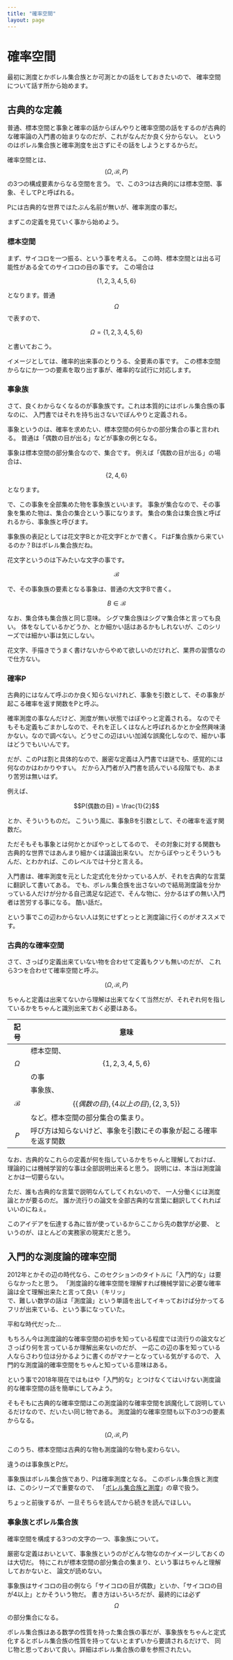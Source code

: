 ```yaml
---
title: "確率空間"
layout: page	
---
```


# 確率空間

最初に測度とかボレル集合族とか可測とかの話をしておきたいので、
確率空間について話す所から始めます。

## 古典的な定義

普通、標本空間と事象と確率の話からぼんやりと確率空間の話をするのが古典的な確率論の入門書の始まりなのだが、これがなんだか良く分からない。
というのはボレル集合族と確率測度を出さずにその話をしようとするからだ。

確率空間とは、$$(\Omega, \mathscr{B}, P)$$の3つの構成要素からなる空間を言う。
で、この3つは古典的には標本空間、事象、そしてPと呼ばれる。

Pには古典的な世界ではたぶん名前が無いが、確率測度の事だ。

まずこの定義を見ていく事から始めよう。

### 標本空間

まず、サイコロを一つ振る、という事を考える。
この時、標本空間とは出る可能性がある全てのサイコロの目の事です。
この場合は

$$\{1, 2, 3, 4, 5, 6\}$$

となります。普通$$\Omega$$で表すので、

$$\Omega = \{1, 2, 3, 4, 5, 6\}$$

と書いておこう。

イメージとしては、確率的出来事のとりうる、全要素の事です。
この標本空間からなにか一つの要素を取り出す事が、確率的な試行に対応します。

### 事象族

さて、良くわからなくなるのが事象族です。これは本質的にはボレル集合族の事なのに、
入門書ではそれを持ち出さないでぼんやりと定義される。

事象というのは、確率を求めたい、標本空間の何らかの部分集合の事と言われる。
普通は「偶数の目が出る」などが事象の例となる。

事象は標本空間の部分集合なので、集合です。
例えば「偶数の目が出る」の場合は、

$$\{2, 4, 6\}$$

となります。

で、この事象を全部集めた物を事象族といいます。
事象が集合なので、その事象を集めた物は、集合の集合という事になります。
集合の集合は集合族と呼ばれるから、事象族と呼びます。

事象族の表記としては花文字Bとか花文字Fとかで書く。
FはF集合族から来ているのか？Bはボレル集合族だね。

花文字というのは下みたいな文字の事です。

$$\mathscr{B}$$

で、その事象族の要素となる事象は、普通の大文字Bで書く。

$$B \in \mathscr{B}$$

なお、集合体も集合族と同じ意味。
シグマ集合族はシグマ集合体と言っても良い。
体をなしているかどうか、とか細かい話はあるかもしれないが、このシリーズでは細かい事は気にしない。

花文字、手描きでうまく書けないからやめて欲しいのだけれど、業界の習慣なので仕方ない。

### 確率P

古典的にはなんて呼ぶのか良く知らないけれど、事象を引数として、その事象が起こる確率を返す関数をPと呼ぶ。

確率測度の事なんだけど、測度が無い状態ではぼやっと定義される。
なのでそもそも定義もごまかしなので、それを正しくはなんと呼ばれるかとか全然興味湧かない。なので調べない。どうせこの辺はいい加減な誤魔化しなので、細かい事はどうでもいいんです。

だが、このPは割と具体的なので、厳密な定義は入門書では謎でも、感覚的には何なのかはわかりやすい。
だから入門者が入門書を読んでいる段階でも、あまり苦労は無いはず。

例えば、

$$P(偶数の目) = \frac{1}{2}$$

とか、そういうものだ。
こういう風に、事象Bを引数として、その確率を返す関数だ。

ただそもそも事象とは何かとかぼやっとしてるので、
その対象に対する関数も古典的な世界ではあんまり細かくは議論出来ない。
だからぼやっとそういうもんだ、とわかれば、このレベルでは十分と言える。

入門書は、確率測度を元とした定式化を分かっている人が、それを古典的な言葉に翻訳して書いてある。
でも、ボレル集合族を出さないので結局測度論を分かっている人だけが分かる自己満足な記述で、そんな物に、分かるはずの無い入門者は苦労する事になる。
酷い話だ。

という事でこの辺わからない人は気にせずとっとと測度論に行くのがオススメです。

### 古典的な確率空間

さて、さっぱり定義出来ていない物を合わせて定義もクソも無いのだが、
これら3つを合わせて確率空間と呼ぶ。

$$(\Omega, \mathscr{B}, P)$$

ちゃんと定義は出来てないから理解は出来てなくて当然だが、それぞれ何を指しているかをちゃんと識別出来ておく必要はある。

| 記号 | 意味 |
| ---- | ---- |
| $$\Omega$$ |  標本空間、$$\{1, 2, 3, 4, 5, 6\}$$ の事 |
| $$\mathscr{B}$$ |  事象族、 $$\{\{偶数の目\}, \{4以上の目\}, \{2, 3, 5\} \}$$など。標本空間の部分集合の集まり。 |
| $$P$$ | 呼び方は知らないけど、事象を引数にその事象が起こる確率を返す関数 |

なお、古典的なこれらの定義が何を指しているかをちゃんと理解しておけば、
理論的には機械学習的な事は全部説明出来ると思う。
説明には、本当は測度論とかは一切要らない。

ただ、誰も古典的な言葉で説明なんてしてくれないので、
一人分働くには測度論とかが要るのだ。
誰か流行りの論文を全部古典的な言葉に翻訳してくれればいいのにねぇ。

このアイデアを伝達する為に皆が使っているからここから先の数学が必要、
というのが、ほとんどの実務家の現実だと思う。

## 入門的な測度論的確率空間

2012年とかその辺の時代なら、このセクションのタイトルに「入門的な」は要らなかったと思う。
「測度論的な確率空間を理解すれば機械学習に必要な確率論は全て理解出来たと言って良い（キリッ」  
で、難しい数学の話は「測度論」という単語を出してイキっておけば分かってるフリが出来ている、という事になっていた。

平和な時代だった…

もちろん今は測度論的な確率空間の初歩を知っている程度では流行りの論文などさっぱり何を言っているか理解出来ないのだが、
一応この辺の事を知っている人ならさわり位は分かるように書くのがマナーとなっている気がするので、
入門的な測度論的確率空間をちゃんと知っている意味はある。

という事で2018年現在ではもはや「入門的な」とつけなくてはいけない測度論的な確率空間の話を簡単にしてみよう。

そもそもに古典的な確率空間はこの測度論的な確率空間を誤魔化して説明しているだけなので、だいたい同じ物である。
測度論的な確率空間も以下の3つの要素からなる。

$$(\Omega, \mathscr{B}, P)$$

このうち、標本空間は古典的な物も測度論的な物も変わらない。

違うのは事象族とPだ。

事象族はボレル集合族であり、Pは確率測度となる。
このボレル集合族と測度は、このシリーズで重要なので、
「[ボレル集合族と測度](borel.md)」の章で扱う。

ちょっと前後するが、一旦そちらを読んでから続きを読んでほしい。

### 事象族とボレル集合族

確率空間を構成する3つの文字の一つ、事象族について。

厳密な定義はおいといて、事象族というのがどんな物なのかイメージしておくのは大切だ。
特にこれが標本空間の部分集合の集まり、という事はちゃんと理解しておかないと、
論文が読めない。

事象族はサイコロの目の例なら「サイコロの目が偶数」といか、「サイコロの目が4以上」とかそういう物だ。
書き方はいろいろだが、最終的には必ず$$\Omega$$の部分集合になる。

ボレル集合族はある数学の性質を持った集合族の事だが、事象族をちゃんと定式化するとボレル集合族の性質を持ってないとまずいから要請されるだけで、
同じ物と思っておいて良い。詳細はボレル集合族の章を参照されたい。

